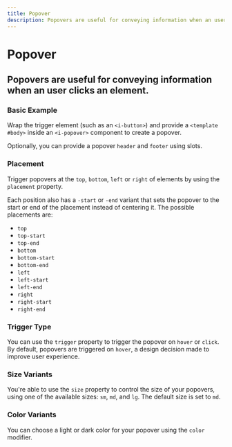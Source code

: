 ```yaml
---
title: Popover
description: Popovers are useful for conveying information when an user clicks an element.
---
```


<script setup>
import * as examples from '../examples';
</script>

# Popover
## Popovers are useful for conveying information when an user clicks an element.

### Basic Example
Wrap the trigger element (such as an `<i-button>`) and provide a `<template #body>` inside an `<i-popover>` component to create a popover.

Optionally, you can provide a popover `header` and `footer` using slots.

<example :component="examples.IPopoverBasicExample" :html="examples.IPopoverBasicExampleHTML"></example>

### Placement
Trigger popovers at the `top`, `bottom`, `left` or `right` of elements by using the `placement` property. 

Each position also has a `-start` or `-end` variant that sets the popover to the start or end of the placement instead of centering it. The possible placements are:

- `top`
- `top-start`
- `top-end`
- `bottom`
- `bottom-start`
- `bottom-end`
- `left`
- `left-start`
- `left-end`
- `right`
- `right-start`
- `right-end`

<example :component="examples.IPopoverPlacementExample" :html="examples.IPopoverPlacementExampleHTML"></example>

### Trigger Type
You can use the `trigger` property to trigger the popover on `hover` or `click`. By default, popovers are triggered on `hover`, a design decision made to improve user experience.

<example :component="examples.IPopoverTriggerExample" :html="examples.IPopoverTriggerExampleHTML" :js="examples.IPopoverTriggerExampleJS"></example>

### Size Variants
You're able to use the `size` property to control the size of your popovers, using one of the available sizes: `sm`, `md`, and `lg`. 
The default size is set to `md`.

<example :component="examples.IPopoverSizeVariantsExample" :html="examples.IPopoverSizeVariantsExampleHTML"></example>

### Color Variants
You can choose a light or dark color for your popover using the `color` modifier.

<example :component="examples.IPopoverColorVariantsExample" :html="examples.IPopoverColorVariantsExampleHTML"></example>
